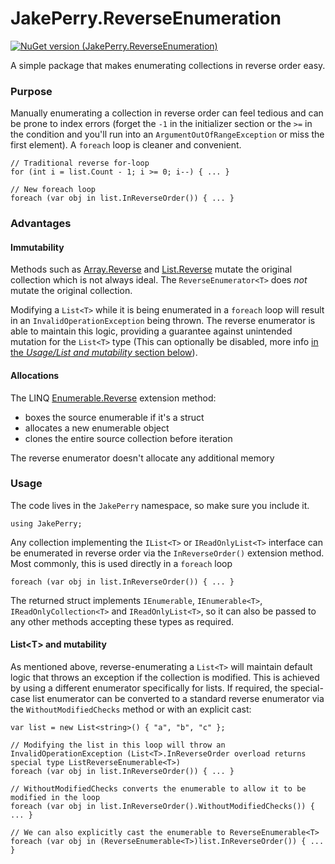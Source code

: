 # JakePerry.ReverseEnumeration

[![NuGet version (JakePerry.ReverseEnumeration)](https://img.shields.io/nuget/v/JakePerry.ReverseEnumeration.svg?style=flat-square)](https://www.nuget.org/packages/JakePerry.ReverseEnumeration/)

A simple package that makes enumerating collections in reverse order easy.


### Purpose

Manually enumerating a collection in reverse order can feel tedious and can be prone to index errors (forget the `-1` in the initializer section or the `>=` in the condition and you'll run into an `ArgumentOutOfRangeException` or miss the first element).
A `foreach` loop is cleaner and convenient.
```
// Traditional reverse for-loop
for (int i = list.Count - 1; i >= 0; i--) { ... }

// New foreach loop
foreach (var obj in list.InReverseOrder()) { ... }
```


### Advantages

#### Immutability
Methods such as [Array.Reverse](https://docs.microsoft.com/en-us/dotnet/api/system.array.reverse) and [List<T>.Reverse](https://docs.microsoft.com/en-us/dotnet/api/system.collections.generic.list-1.reverse) mutate the original collection which is not always ideal. The `ReverseEnumerator<T>` does *not* mutate the original collection.

Modifying a `List<T>` while it is being enumerated in a `foreach` loop will result in an `InvalidOperationException` being thrown. The reverse enumerator is able to maintain this logic, providing a guarantee against unintended mutation for the `List<T>` type (This can optionally be disabled, more info [in the *Usage/List<T> and mutability* section below](#listt-and-mutability)).

#### Allocations
The LINQ [Enumerable.Reverse](https://docs.microsoft.com/en-us/dotnet/api/system.linq.enumerable.reverse) extension method:
- boxes the source enumerable if it's a struct
- allocates a new enumerable object
- clones the entire source collection before iteration

The reverse enumerator doesn't allocate any additional memory


### Usage

The code lives in the `JakePerry` namespace, so make sure you include it.
```
using JakePerry;
```

Any collection implementing the `IList<T>` or `IReadOnlyList<T>` interface can be enumerated in reverse order via the `InReverseOrder()` extension method.
Most commonly, this is used directly in a `foreach` loop
```
foreach (var obj in list.InReverseOrder()) { ... }
```
The returned struct implements `IEnumerable`, `IEnumerable<T>`, `IReadOnlyCollection<T>` and `IReadOnlyList<T>`, so it can also be passed to any other methods accepting these types as required.

#### List&lt;T&gt; and mutability
As mentioned above, reverse-enumerating a `List<T>` will maintain default logic that throws an exception if the collection is modified. This is achieved by using a different enumerator specifically for lists.
If required, the special-case list enumerator can be converted to a standard reverse enumerator via the `WithoutModifiedChecks` method or with an explicit cast:
```
var list = new List<string>() { "a", "b", "c" };

// Modifying the list in this loop will throw an InvalidOperationException (List<T>.InReverseOrder overload returns special type ListReverseEnumerable<T>)
foreach (var obj in list.InReverseOrder()) { ... }

// WithoutModifiedChecks converts the enumerable to allow it to be modified in the loop
foreach (var obj in list.InReverseOrder().WithoutModifiedChecks()) { ... }

// We can also explicitly cast the enumerable to ReverseEnumerable<T>
foreach (var obj in (ReverseEnumerable<T>)list.InReverseOrder()) { ... }
```
